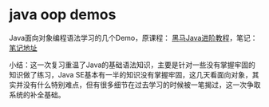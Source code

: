 # java oop demos

Java面向对象编程语法学习的几个Demo，原课程：  [黑马Java进阶教程](https://www.bilibili.com/video/BV1TE41177mP?p=67&share_source=copy_web&vd_source=489c7038234e5694375d71ff2ace9de5)，笔记：  [笔记地址](https://www.yuque.com/docs/share/7c1c7907-1311-4655-ae53-af1f7ce7c141)

小结：这一次复习重温了Java的基础语法知识，主要是针对一些没有掌握牢固的知识做了练习，Java SE基本有一半的知识没有掌握牢固，这几天看面向对象，其实并没有什么特别难点，但有很多细节在过去学习的时候被一笔揭过，这一次争取系统的补全基础。
